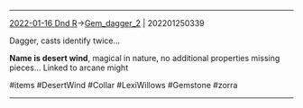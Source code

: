 ---
---

***
[2022-01-16 Dnd R](../../sessions/notes_brian/2022-01-16%20Dnd%20R.md)->[Gem_dagger_2](Insights/Attach/Gem_dagger_2.md) | 202201250339

Dagger, casts identify twice...

**Name is desert wind**, magical in nature, no additional properties missing pieces... Linked to arcane might

#items #DesertWind #Collar #LexiWillows #Gemstone  #zorra 

***